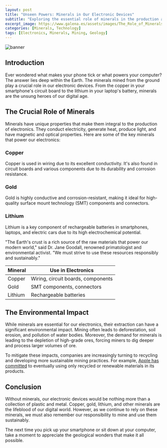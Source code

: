 ```yaml
---
layout: post
title: "Unseen Powers: Minerals in Our Electronic Devices"
subtitle: "Exploring the essential role of minerals in the production and functioning of our everyday electronic devices."
excerpt_image: https://www.galena.es/assets/images/The_Role_of_Minerals_in_Electronics.png
categories: [Minerals, Technology]
tags: [Electronics, Minerals, Mining, Geology]
---
```


![banner](https://www.galena.es/assets/images/The_Role_of_Minerals_in_Electronics.png "Infographic illustrating the role of various minerals, such as copper, gold, and lithium, in the production of electronic devices, highlighting their applications in circuit boards, batteries, and semiconductors.")

## Introduction

Ever wondered what makes your phone tick or what powers your computer? The answer lies deep within the Earth. The minerals mined from the ground play a crucial role in our electronic devices. From the copper in your smartphone's circuit board to the lithium in your laptop's battery, minerals are the unsung heroes of our digital age.

## The Crucial Role of Minerals

Minerals have unique properties that make them integral to the production of electronics. They conduct electricity, generate heat, produce light, and have magnetic and optical properties. Here are some of the key minerals that power our electronics:

### Copper

Copper is used in wiring due to its excellent conductivity. It's also found in circuit boards and various components due to its durability and corrosion resistance.

### Gold

Gold is highly conductive and corrosion-resistant, making it ideal for high-quality surface mount technology (SMT) components and connectors.

### Lithium

Lithium is a key component of rechargeable batteries in smartphones, laptops, and electric cars due to its high electrochemical potential.

"The Earth's crust is a rich source of the raw materials that power our modern world," said Dr. Jane Goodall, renowned primatologist and environmental activist. "We must strive to use these resources responsibly and sustainably."

| Mineral | Use in Electronics |
| ------  | ------------------ |
| Copper  | Wiring, circuit boards, components |
| Gold    | SMT components, connectors |
| Lithium | Rechargeable batteries |

## The Environmental Impact

While minerals are essential for our electronics, their extraction can have a significant environmental impact. Mining often leads to deforestation, soil erosion, and pollution of water bodies. Moreover, the demand for minerals is leading to the depletion of high-grade ores, forcing miners to dig deeper and process larger volumes of ore.

To mitigate these impacts, companies are increasingly turning to recycling and developing more sustainable mining practices. For example, [Apple has committed](https://www.apple.com/newsroom/2019/04/apple-expands-global-recycling-programs/) to eventually using only recycled or renewable materials in its products.

## Conclusion

Without minerals, our electronic devices would be nothing more than a collection of plastic and metal. Copper, gold, lithium, and other minerals are the lifeblood of our digital world. However, as we continue to rely on these minerals, we must also remember our responsibility to mine and use them sustainably.

The next time you pick up your smartphone or sit down at your computer, take a moment to appreciate the geological wonders that make it all possible.